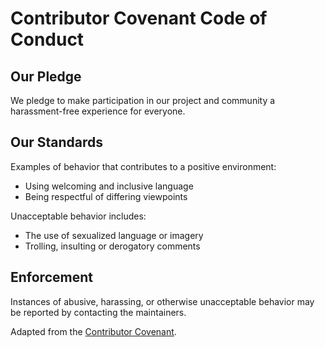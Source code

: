 # Contributor Covenant Code of Conduct

## Our Pledge

We pledge to make participation in our project and community a harassment-free experience for everyone.

## Our Standards

Examples of behavior that contributes to a positive environment:
- Using welcoming and inclusive language
- Being respectful of differing viewpoints

Unacceptable behavior includes:
- The use of sexualized language or imagery
- Trolling, insulting or derogatory comments

## Enforcement

Instances of abusive, harassing, or otherwise unacceptable behavior may be reported by contacting the maintainers.

Adapted from the [Contributor Covenant](https://www.contributor-covenant.org/).
